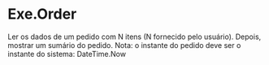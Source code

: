 # Exe.Order
Ler os dados de um pedido com N itens (N fornecido pelo usuário). Depois, mostrar um 
sumário do pedido. Nota: o instante do pedido deve ser 
o instante do sistema: DateTime.Now
